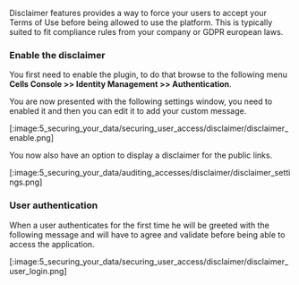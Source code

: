 Disclaimer features provides a way to force your users to accept your Terms of Use before being allowed to use the platform.
This is typically suited to fit compliance rules from your company or GDPR european laws.

### Enable the disclaimer

You first need to enable the plugin, to do that browse to the following menu **Cells Console >> Identity Management >> Authentication**.

You are now presented with the following settings window, you need to enabled it and then you can edit it to add your custom message.

[:image:5_securing_your_data/securing_user_access/disclaimer/disclaimer_enable.png]

You now also have an option to display a disclaimer for the public links.

[:image:5_securing_your_data/auditing_accesses/disclaimer/disclaimer_settings.png]

### User authentication

When a user authenticates for the first time he will be greeted with the following message and will have to agree and validate before being able to access the application.

[:image:5_securing_your_data/securing_user_access/disclaimer/disclaimer_user_login.png]
